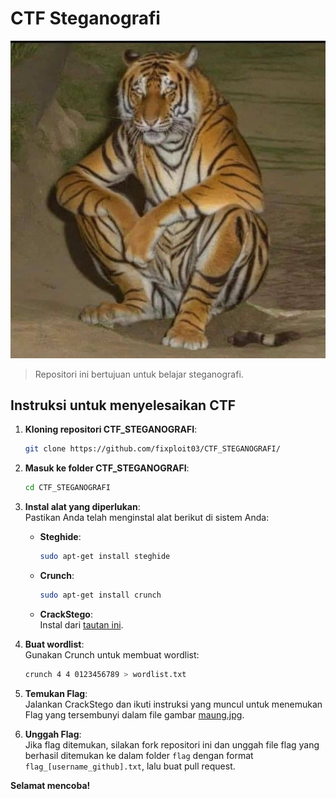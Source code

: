 # CTF Steganografi

![](https://github.com/fixploit03/CTF_STEGANOGRAFI/blob/main/maung.jpg)

> Repositori ini bertujuan untuk belajar steganografi.

## Instruksi untuk menyelesaikan CTF

1. **Kloning repositori CTF_STEGANOGRAFI**:
   ```bash
   git clone https://github.com/fixploit03/CTF_STEGANOGRAFI/
   ```

2. **Masuk ke folder CTF_STEGANOGRAFI**:
   ```bash
   cd CTF_STEGANOGRAFI
   ```

3. **Instal alat yang diperlukan**:  
   Pastikan Anda telah menginstal alat berikut di sistem Anda:
   - **Steghide**:  
     ```bash
     sudo apt-get install steghide
     ```
   - **Crunch**:  
     ```bash
     sudo apt-get install crunch
     ```
   - **CrackStego**:  
     Instal dari [tautan ini](https://github.com/fixploit03/CrackStego).

4. **Buat wordlist**:  
   Gunakan Crunch untuk membuat wordlist:  
   ```bash
   crunch 4 4 0123456789 > wordlist.txt
   ```

5. **Temukan Flag**:  
   Jalankan CrackStego dan ikuti instruksi yang muncul untuk menemukan Flag yang tersembunyi dalam file gambar [maung.jpg](https://github.com/fixploit03/CTF_STEGANOGRAFI/blob/main/maung.jpg).

6. **Unggah Flag**:  
   Jika flag ditemukan, silakan fork repositori ini dan unggah file flag yang berhasil ditemukan ke dalam folder `flag` dengan format `flag_[username_github].txt`, lalu buat pull request.

**Selamat mencoba!**
